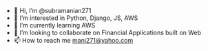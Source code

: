 - 👋 Hi, I’m @subramanian271
- 👀 I’m interested in Python, Django, JS, AWS
- 🌱 I’m currently learning AWS
- 💞️ I’m looking to collaborate on Financial Applications built on Web
- 📫 How to reach me mani271@yahoo.com

<!---
subramanian271/subramanian271 is a ✨ special ✨ repository because its `README.md` (this file) appears on your GitHub profile.
You can click the Preview link to take a look at your changes.
--->

